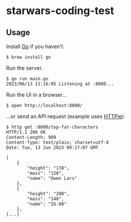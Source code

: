 # starwars-coding-test

## Usage
Install [Go](https://go.dev) if you haven't.

```
$ brew install go
```

Run the server.

```
$ go run main.go
2023/06/13 11:16:05 Listening at :8080...
```

Run the UI in a browser...

```
$ open http://localhost:8080/
```

...or send an API request (example uses [HTTPie](https://httpie.io/)).

```
$ http get :8080/top-fat-characters
HTTP/1.1 200 OK
Content-Length: 989
Content-Type: text/plain; charset=utf-8
Date: Tue, 13 Jun 2023 09:17:07 GMT

[
    {
        "height": "178",
        "mass": "120",
        "name": "Owen Lars"
    },
    {
        "height": "200",
        "mass": "140",
        "name": "IG-88"
    },
[...]
```
